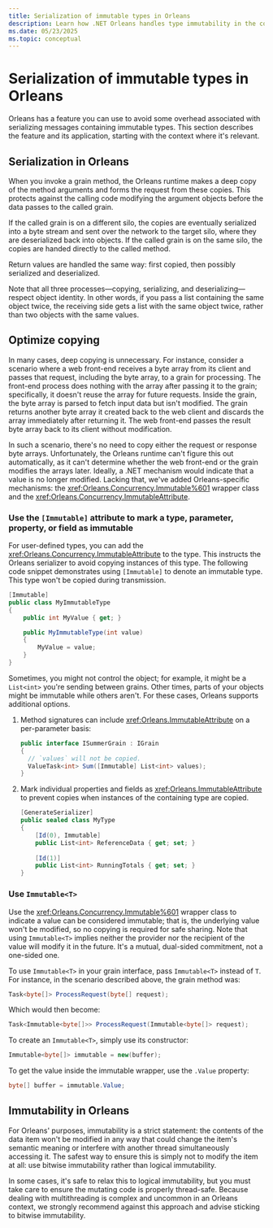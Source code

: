 ```yaml
---
title: Serialization of immutable types in Orleans
description: Learn how .NET Orleans handles type immutability in the context of serialization.
ms.date: 05/23/2025
ms.topic: conceptual
---
```


# Serialization of immutable types in Orleans

Orleans has a feature you can use to avoid some overhead associated with serializing messages containing immutable types. This section describes the feature and its application, starting with the context where it's relevant.

## Serialization in Orleans

When you invoke a grain method, the Orleans runtime makes a deep copy of the method arguments and forms the request from these copies. This protects against the calling code modifying the argument objects before the data passes to the called grain.

If the called grain is on a different silo, the copies are eventually serialized into a byte stream and sent over the network to the target silo, where they are deserialized back into objects. If the called grain is on the same silo, the copies are handed directly to the called method.

Return values are handled the same way: first copied, then possibly serialized and deserialized.

Note that all three processes—copying, serializing, and deserializing—respect object identity. In other words, if you pass a list containing the same object twice, the receiving side gets a list with the same object twice, rather than two objects with the same values.

## Optimize copying

In many cases, deep copying is unnecessary. For instance, consider a scenario where a web front-end receives a byte array from its client and passes that request, including the byte array, to a grain for processing. The front-end process does nothing with the array after passing it to the grain; specifically, it doesn't reuse the array for future requests. Inside the grain, the byte array is parsed to fetch input data but isn't modified. The grain returns another byte array it created back to the web client and discards the array immediately after returning it. The web front-end passes the result byte array back to its client without modification.

In such a scenario, there's no need to copy either the request or response byte arrays. Unfortunately, the Orleans runtime can't figure this out automatically, as it can't determine whether the web front-end or the grain modifies the arrays later. Ideally, a .NET mechanism would indicate that a value is no longer modified. Lacking that, we've added Orleans-specific mechanisms: the <xref:Orleans.Concurrency.Immutable%601> wrapper class and the <xref:Orleans.Concurrency.ImmutableAttribute>.

### Use the `[Immutable]` attribute to mark a type, parameter, property, or field as immutable

For user-defined types, you can add the <xref:Orleans.Concurrency.ImmutableAttribute> to the type. This instructs the Orleans serializer to avoid copying instances of this type. The following code snippet demonstrates using `[Immutable]` to denote an immutable type. This type won't be copied during transmission.

```csharp
[Immutable]
public class MyImmutableType
{
    public int MyValue { get; }

    public MyImmutableType(int value)
    {
        MyValue = value;
    }
}
```

Sometimes, you might not control the object; for example, it might be a `List<int>` you're sending between grains. Other times, parts of your objects might be immutable while others aren't. For these cases, Orleans supports additional options.

1. Method signatures can include <xref:Orleans.ImmutableAttribute> on a per-parameter basis:

    ```csharp
    public interface ISummerGrain : IGrain
    {
      // `values` will not be copied.
      ValueTask<int> Sum([Immutable] List<int> values);
    }
    ```

1. Mark individual properties and fields as <xref:Orleans.ImmutableAttribute> to prevent copies when instances of the containing type are copied.

    ```csharp
    [GenerateSerializer]
    public sealed class MyType
    {
        [Id(0), Immutable]
        public List<int> ReferenceData { get; set; }
        
        [Id(1)]
        public List<int> RunningTotals { get; set; }
    }
    ```

### Use `Immutable<T>`

Use the <xref:Orleans.Concurrency.Immutable%601> wrapper class to indicate a value can be considered immutable; that is, the underlying value won't be modified, so no copying is required for safe sharing. Note that using `Immutable<T>` implies neither the provider nor the recipient of the value will modify it in the future. It's a mutual, dual-sided commitment, not a one-sided one.

To use `Immutable<T>` in your grain interface, pass `Immutable<T>` instead of `T`. For instance, in the scenario described above, the grain method was:

```csharp
Task<byte[]> ProcessRequest(byte[] request);
```

Which would then become:

```csharp
Task<Immutable<byte[]>> ProcessRequest(Immutable<byte[]> request);
```

To create an `Immutable<T>`, simply use its constructor:

```csharp
Immutable<byte[]> immutable = new(buffer);
```

To get the value inside the immutable wrapper, use the `.Value` property:

```csharp
byte[] buffer = immutable.Value;
```

## Immutability in Orleans

For Orleans' purposes, immutability is a strict statement: the contents of the data item won't be modified in any way that could change the item's semantic meaning or interfere with another thread simultaneously accessing it. The safest way to ensure this is simply not to modify the item at all: use bitwise immutability rather than logical immutability.

In some cases, it's safe to relax this to logical immutability, but you must take care to ensure the mutating code is properly thread-safe. Because dealing with multithreading is complex and uncommon in an Orleans context, we strongly recommend against this approach and advise sticking to bitwise immutability.

